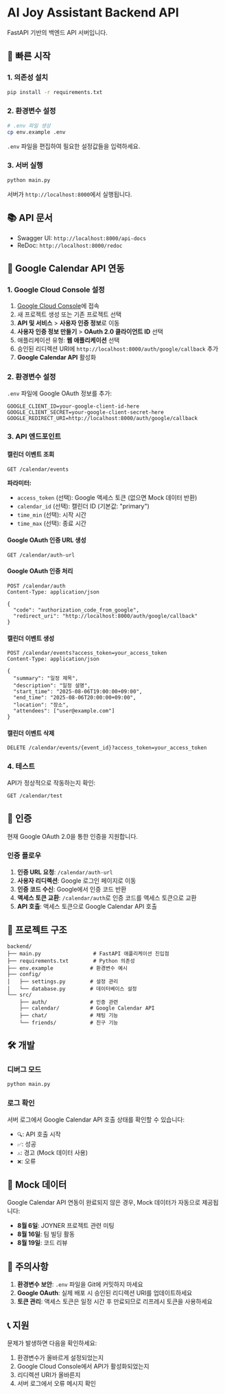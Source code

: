 # AI Joy Assistant Backend API

FastAPI 기반의 백엔드 API 서버입니다.

## 🚀 빠른 시작

### 1. 의존성 설치
```bash
pip install -r requirements.txt
```

### 2. 환경변수 설정
```bash
# .env 파일 생성
cp env.example .env
```

`.env` 파일을 편집하여 필요한 설정값들을 입력하세요.

### 3. 서버 실행
```bash
python main.py
```

서버가 `http://localhost:8000`에서 실행됩니다.

## 📚 API 문서

- Swagger UI: `http://localhost:8000/api-docs`
- ReDoc: `http://localhost:8000/redoc`

## 🔧 Google Calendar API 연동

### 1. Google Cloud Console 설정

1. [Google Cloud Console](https://console.cloud.google.com/)에 접속
2. 새 프로젝트 생성 또는 기존 프로젝트 선택
3. **API 및 서비스** > **사용자 인증 정보**로 이동
4. **사용자 인증 정보 만들기** > **OAuth 2.0 클라이언트 ID** 선택
5. 애플리케이션 유형: **웹 애플리케이션** 선택
6. 승인된 리디렉션 URI에 `http://localhost:8000/auth/google/callback` 추가
7. **Google Calendar API** 활성화

### 2. 환경변수 설정

`.env` 파일에 Google OAuth 정보를 추가:

```env
GOOGLE_CLIENT_ID=your-google-client-id-here
GOOGLE_CLIENT_SECRET=your-google-client-secret-here
GOOGLE_REDIRECT_URI=http://localhost:8000/auth/google/callback
```

### 3. API 엔드포인트

#### 캘린더 이벤트 조회
```http
GET /calendar/events
```

**파라미터:**
- `access_token` (선택): Google 액세스 토큰 (없으면 Mock 데이터 반환)
- `calendar_id` (선택): 캘린더 ID (기본값: "primary")
- `time_min` (선택): 시작 시간
- `time_max` (선택): 종료 시간

#### Google OAuth 인증 URL 생성
```http
GET /calendar/auth-url
```

#### Google OAuth 인증 처리
```http
POST /calendar/auth
Content-Type: application/json

{
  "code": "authorization_code_from_google",
  "redirect_uri": "http://localhost:8000/auth/google/callback"
}
```

#### 캘린더 이벤트 생성
```http
POST /calendar/events?access_token=your_access_token
Content-Type: application/json

{
  "summary": "일정 제목",
  "description": "일정 설명",
  "start_time": "2025-08-06T19:00:00+09:00",
  "end_time": "2025-08-06T20:00:00+09:00",
  "location": "장소",
  "attendees": ["user@example.com"]
}
```

#### 캘린더 이벤트 삭제
```http
DELETE /calendar/events/{event_id}?access_token=your_access_token
```

### 4. 테스트

API가 정상적으로 작동하는지 확인:

```http
GET /calendar/test
```

## 🔐 인증

현재 Google OAuth 2.0을 통한 인증을 지원합니다.

### 인증 플로우

1. **인증 URL 요청**: `/calendar/auth-url`
2. **사용자 리디렉션**: Google 로그인 페이지로 이동
3. **인증 코드 수신**: Google에서 인증 코드 반환
4. **액세스 토큰 교환**: `/calendar/auth`로 인증 코드를 액세스 토큰으로 교환
5. **API 호출**: 액세스 토큰으로 Google Calendar API 호출

## 📁 프로젝트 구조

```
backend/
├── main.py                 # FastAPI 애플리케이션 진입점
├── requirements.txt        # Python 의존성
├── env.example            # 환경변수 예시
├── config/
│   ├── settings.py        # 설정 관리
│   └── database.py        # 데이터베이스 설정
└── src/
    ├── auth/              # 인증 관련
    ├── calendar/          # Google Calendar API
    ├── chat/              # 채팅 기능
    └── friends/           # 친구 기능
```

## 🛠️ 개발

### 디버그 모드

```bash
python main.py
```

### 로그 확인

서버 로그에서 Google Calendar API 호출 상태를 확인할 수 있습니다:

- `🔍`: API 호출 시작
- `✅`: 성공
- `⚠️`: 경고 (Mock 데이터 사용)
- `❌`: 오류

## 🔄 Mock 데이터

Google Calendar API 연동이 완료되지 않은 경우, Mock 데이터가 자동으로 제공됩니다:

- **8월 6일**: JOYNER 프로젝트 관련 미팅
- **8월 16일**: 팀 빌딩 활동
- **8월 19일**: 코드 리뷰

## 🚨 주의사항

1. **환경변수 보안**: `.env` 파일을 Git에 커밋하지 마세요
2. **Google OAuth**: 실제 배포 시 승인된 리디렉션 URI를 업데이트하세요
3. **토큰 관리**: 액세스 토큰은 일정 시간 후 만료되므로 리프레시 토큰을 사용하세요

## 📞 지원

문제가 발생하면 다음을 확인하세요:

1. 환경변수가 올바르게 설정되었는지
2. Google Cloud Console에서 API가 활성화되었는지
3. 리디렉션 URI가 올바른지
4. 서버 로그에서 오류 메시지 확인 